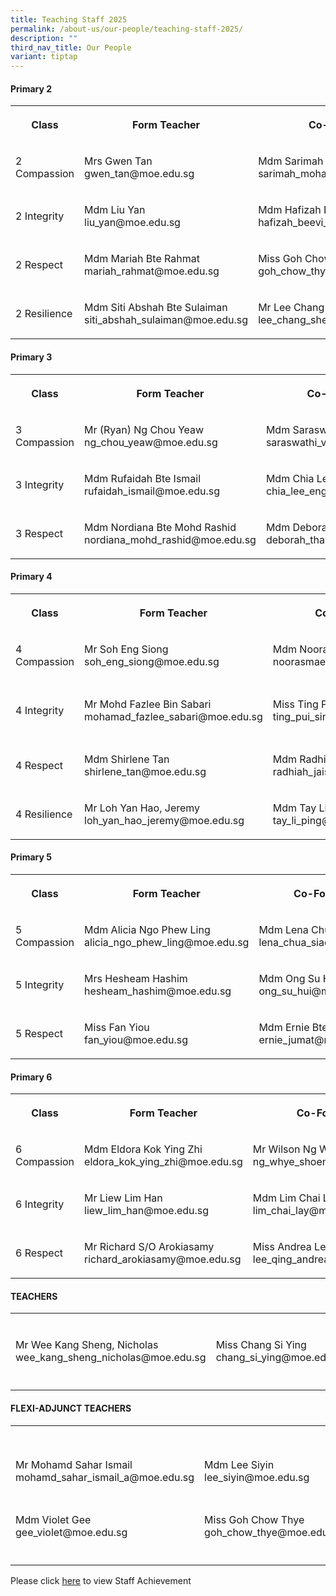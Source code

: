 ```yaml
---
title: Teaching Staff 2025
permalink: /about-us/our-people/teaching-staff-2025/
description: ""
third_nav_title: Our People
variant: tiptap
---
```

<h4><strong>Primary 2</strong></h4>
<table style="minWidth: 75px">
<colgroup>
<col>
<col>
<col>
</colgroup>
<tbody>
<tr>
<th rowspan="1" colspan="1">
<p>Class</p>
</th>
<th rowspan="1" colspan="1">
<p>Form Teacher</p>
</th>
<th rowspan="1" colspan="1">
<p>Co-Form Teacher</p>
</th>
</tr>
<tr>
<td rowspan="1" colspan="1">
<p>2 Compassion</p>
</td>
<td rowspan="1" colspan="1">
<p>Mrs Gwen Tan
<br>gwen_tan@moe.edu.sg</p>
</td>
<td rowspan="1" colspan="1">
<p>Mdm Sarimah Bte Mohd Noor
<br>sarimah_mohamad_noor@moe.edu.sg</p>
</td>
</tr>
<tr>
<td rowspan="1" colspan="1">
<p>2 Integrity</p>
</td>
<td rowspan="1" colspan="1">
<p>Mdm Liu Yan
<br>liu_yan@moe.edu.sg</p>
</td>
<td rowspan="1" colspan="1">
<p>Mdm Hafizah Beevi binti Abdul Basit
<br>hafizah_beevi_abdul_basit@moe.edu.sg</p>
</td>
</tr>
<tr>
<td rowspan="1" colspan="1">
<p>2 Respect</p>
</td>
<td rowspan="1" colspan="1">
<p>Mdm Mariah Bte Rahmat
<br>mariah_rahmat@moe.edu.sg</p>
</td>
<td rowspan="1" colspan="1">
<p>Miss Goh Chow Thye
<br>goh_chow_thye@moe.edu.sg</p>
</td>
</tr>
<tr>
<td rowspan="1" colspan="1">
<p>2 Resilience</p>
</td>
<td rowspan="1" colspan="1">
<p>Mdm Siti Abshah Bte Sulaiman
<br>siti_abshah_sulaiman@moe.edu.sg</p>
</td>
<td rowspan="1" colspan="1">
<p>Mr Lee Chang Sheng Jansen
<br>lee_chang_sheng_jansen@moe.edu.sg</p>
</td>
</tr>
</tbody>
</table>
<h4><strong>Primary 3</strong></h4>
<table style="minWidth: 75px">
<colgroup>
<col>
<col>
<col>
</colgroup>
<tbody>
<tr>
<th rowspan="1" colspan="1">
<p>Class</p>
</th>
<th rowspan="1" colspan="1">
<p>Form Teacher</p>
</th>
<th rowspan="1" colspan="1">
<p>Co-Form Teacher</p>
</th>
</tr>
<tr>
<td rowspan="1" colspan="1">
<p>3 Compassion</p>
</td>
<td rowspan="1" colspan="1">
<p>Mr (Ryan) Ng Chou Yeaw
<br>ng_chou_yeaw@moe.edu.sg</p>
</td>
<td rowspan="1" colspan="1">
<p>Mdm Saraswathi D/O Valliappan
<br>saraswathi_valliappan@moe.edu.sg</p>
</td>
</tr>
<tr>
<td rowspan="1" colspan="1">
<p>3 Integrity</p>
</td>
<td rowspan="1" colspan="1">
<p>Mdm Rufaidah Bte Ismail
<br>rufaidah_ismail@moe.edu.sg</p>
</td>
<td rowspan="1" colspan="1">
<p>Mdm Chia Lee Eng
<br>chia_lee_eng@moe.edu.sg</p>
</td>
</tr>
<tr>
<td rowspan="1" colspan="1">
<p>3 Respect</p>
</td>
<td rowspan="1" colspan="1">
<p>Mdm Nordiana Bte Mohd Rashid
<br>nordiana_mohd_rashid@moe.edu.sg</p>
</td>
<td rowspan="1" colspan="1">
<p>Mdm Deborah Tham Lai Mei
<br>deborah_tham_lai_mei@moe.edu.sg</p>
</td>
</tr>
</tbody>
</table>
<h4><strong>Primary 4</strong></h4>
<table style="minWidth: 100px">
<colgroup>
<col>
<col>
<col>
<col>
</colgroup>
<tbody>
<tr>
<th rowspan="1" colspan="1">
<p>Class</p>
</th>
<th rowspan="1" colspan="1">
<p>Form Teacher</p>
</th>
<th rowspan="1" colspan="1">
<p>Co-Form Teacher</p>
</th>
<th rowspan="1" colspan="1">
<p></p>
</th>
</tr>
<tr>
<td rowspan="1" colspan="1">
<p>4 Compassion</p>
</td>
<td rowspan="1" colspan="1">
<p>Mr Soh Eng Siong
<br>soh_eng_siong@moe.edu.sg</p>
</td>
<td rowspan="1" colspan="1">
<p>Mdm Noorasmaedah Bte Ahmad
<br>noorasmaedah_ahmad@moe.edu.sg</p>
</td>
<td rowspan="1" colspan="1">
<p></p>
</td>
</tr>
<tr>
<td rowspan="1" colspan="1">
<p>4 Integrity</p>
</td>
<td rowspan="1" colspan="1">
<p>Mr Mohd Fazlee Bin Sabari
<br>mohamad_fazlee_sabari@moe.edu.sg</p>
</td>
<td rowspan="1" colspan="1">
<p>Miss Ting Pui Sin
<br>ting_pui_sin@moe.edu.sg</p>
</td>
<td rowspan="1" colspan="1">
<p>Mdm Raja Nur Rasyidah Bte Raja Kamarul Bahrin
<br>raja_nur_rasyidah_kamarul_bahrin@moe.edu.sg</p>
</td>
</tr>
<tr>
<td rowspan="1" colspan="1">
<p>4 Respect</p>
</td>
<td rowspan="1" colspan="1">
<p>Mdm Shirlene Tan
<br>shirlene_tan@moe.edu.sg</p>
</td>
<td rowspan="1" colspan="1">
<p>Mdm Radhiah Bte Jais
<br>radhiah_jais@moe.edu.sg</p>
</td>
<td rowspan="1" colspan="1">
<p></p>
</td>
</tr>
<tr>
<td rowspan="1" colspan="1">
<p>4 Resilience</p>
</td>
<td rowspan="1" colspan="1">
<p>Mr Loh Yan Hao, Jeremy
<br>loh_yan_hao_jeremy@moe.edu.sg</p>
</td>
<td rowspan="1" colspan="1">
<p>Mdm Tay Li Ping
<br>tay_li_ping@moe.edu.sg</p>
</td>
<td rowspan="1" colspan="1">
<p></p>
</td>
</tr>
</tbody>
</table>
<h4><strong>Primary 5</strong></h4>
<table style="minWidth: 75px">
<colgroup>
<col>
<col>
<col>
</colgroup>
<tbody>
<tr>
<th rowspan="1" colspan="1">
<p>Class</p>
</th>
<th rowspan="1" colspan="1">
<p>Form Teacher</p>
</th>
<th rowspan="1" colspan="1">
<p>Co-Form Teacher</p>
</th>
</tr>
<tr>
<td rowspan="1" colspan="1">
<p>5 Compassion</p>
</td>
<td rowspan="1" colspan="1">
<p>Mdm Alicia Ngo Phew Ling
<br>alicia_ngo_phew_ling@moe.edu.sg</p>
</td>
<td rowspan="1" colspan="1">
<p>Mdm Lena Chua Siao Yen
<br>lena_chua_siao_yen@moe.edu.sg</p>
</td>
</tr>
<tr>
<td rowspan="1" colspan="1">
<p>5 Integrity</p>
</td>
<td rowspan="1" colspan="1">
<p>Mrs Hesheam Hashim
<br>hesheam_hashim@moe.edu.sg</p>
</td>
<td rowspan="1" colspan="1">
<p>Mdm Ong Su Hui
<br>ong_su_hui@moe.edu.sg</p>
</td>
</tr>
<tr>
<td rowspan="1" colspan="1">
<p>5 Respect</p>
</td>
<td rowspan="1" colspan="1">
<p>Miss Fan Yiou
<br>fan_yiou@moe.edu.sg</p>
</td>
<td rowspan="1" colspan="1">
<p>Mdm Ernie Bte Jumat
<br>ernie_jumat@moe.edu.sg</p>
</td>
</tr>
</tbody>
</table>
<h4><strong>Primary 6</strong></h4>
<table style="minWidth: 75px">
<colgroup>
<col>
<col>
<col>
</colgroup>
<tbody>
<tr>
<th rowspan="1" colspan="1">
<p>Class</p>
</th>
<th rowspan="1" colspan="1">
<p>Form Teacher</p>
</th>
<th rowspan="1" colspan="1">
<p>Co-Form Teacher</p>
</th>
</tr>
<tr>
<td rowspan="1" colspan="1">
<p>6 Compassion</p>
</td>
<td rowspan="1" colspan="1">
<p>Mdm Eldora Kok Ying Zhi
<br>eldora_kok_ying_zhi@moe.edu.sg</p>
</td>
<td rowspan="1" colspan="1">
<p>Mr Wilson Ng Whye Shoen
<br>ng_whye_shoen_wilson@moe.edu.sg</p>
</td>
</tr>
<tr>
<td rowspan="1" colspan="1">
<p>6 Integrity</p>
</td>
<td rowspan="1" colspan="1">
<p>Mr Liew Lim Han
<br>liew_lim_han@moe.edu.sg</p>
</td>
<td rowspan="1" colspan="1">
<p>Mdm Lim Chai Lay
<br>lim_chai_lay@moe.edu.sg</p>
</td>
</tr>
<tr>
<td rowspan="1" colspan="1">
<p>6 Respect</p>
</td>
<td rowspan="1" colspan="1">
<p>Mr Richard S/O Arokiasamy
<br>richard_arokiasamy@moe.edu.sg</p>
</td>
<td rowspan="1" colspan="1">
<p>Miss Andrea Lee Qing
<br>lee_qing_andrea@moe.edu.sg</p>
</td>
</tr>
</tbody>
</table>
<h4><strong>TEACHERS</strong></h4>
<table style="minWidth: 75px">
<colgroup>
<col>
<col>
<col>
</colgroup>
<tbody>
<tr>
<td rowspan="1" colspan="1">
<p></p>
</td>
<td rowspan="1" colspan="1">
<p></p>
</td>
<td rowspan="1" colspan="1">
<p></p>
</td>
</tr>
<tr>
<td rowspan="1" colspan="1">
<p>Mr Wee Kang Sheng, Nicholas
<br>wee_kang_sheng_nicholas@moe.edu.sg</p>
</td>
<td rowspan="1" colspan="1">
<p>Miss Chang Si Ying
<br>chang_si_ying@moe.edu.sg</p>
</td>
<td rowspan="1" colspan="1">
<p></p>
</td>
</tr>
<tr>
<td rowspan="1" colspan="1">
<p></p>
</td>
<td rowspan="1" colspan="1">
<p></p>
</td>
<td rowspan="1" colspan="1">
<p></p>
</td>
</tr>
</tbody>
</table>
<h4><strong>FLEXI-ADJUNCT TEACHERS</strong></h4>
<table style="minWidth: 100px">
<colgroup>
<col>
<col>
<col>
<col>
</colgroup>
<tbody>
<tr>
<th rowspan="1" colspan="1">
<p></p>
</th>
<th rowspan="1" colspan="1">
<p></p>
</th>
<th rowspan="1" colspan="1">
<p></p>
</th>
<th rowspan="1" colspan="1">
<p></p>
</th>
</tr>
<tr>
<td rowspan="1" colspan="1">
<p>Mr Mohamd Sahar Ismail
<br>mohamd_sahar_ismail_a@moe.edu.sg</p>
</td>
<td rowspan="1" colspan="1">
<p>Mdm Lee Siyin
<br>lee_siyin@moe.edu.sg</p>
</td>
<td rowspan="1" colspan="1">
<p>Mdm Ong Wee Fern (Jermaine)
<br>ong_wee_fern@moe.edu.sg</p>
</td>
<td rowspan="1" colspan="1">
<p>Mdm Tan Ai Fang
<br>tan_ai_fang@moe.edu.sg</p>
</td>
</tr>
<tr>
<td rowspan="1" colspan="1">
<p>Mdm Violet Gee
<br>gee_violet@moe.edu.sg</p>
</td>
<td rowspan="1" colspan="1">
<p>Miss Goh Chow Thye
<br>goh_chow_thye@moe.edu.sg</p>
</td>
<td rowspan="1" colspan="1">
<p>Mdm Nazli Binti Mat Ali
<br>nazli_mat_ali@moe.edu.sg</p>
</td>
<td rowspan="1" colspan="1">
<p></p>
</td>
</tr>
<tr>
<td rowspan="1" colspan="1">
<p></p>
</td>
<td rowspan="1" colspan="1">
<p></p>
</td>
<td rowspan="1" colspan="1">
<p></p>
</td>
<td rowspan="1" colspan="1">
<p></p>
</td>
</tr>
</tbody>
</table>
<p>Please click <a href="/Staff-Achievements/" rel="noopener noreferrer nofollow" target="_blank">here</a> to
view Staff Achievement</p>